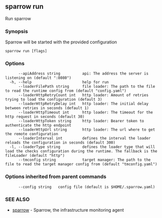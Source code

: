 ## sparrow run

Run sparrow

### Synopsis

Sparrow will be started with the provided configuration

```
sparrow run [flags]
```

### Options

```
      --apiAddress string          api: The address the server is listening on (default ":8080")
  -h, --help                       help for run
      --loaderFilePath string      file loader: The path to the file to read the runtime config from (default "config.yaml")
      --loaderHttpRetryCount int   http loader: Amount of retries trying to load the configuration (default 3)
      --loaderHttpRetryDelay int   http loader: The initial delay between retries in seconds (default 1)
      --loaderHttpTimeout int      http loader: The timeout for the http request in seconds (default 30)
      --loaderHttpToken string     http loader: Bearer token to authenticate the http endpoint
      --loaderHttpUrl string       http loader: The url where to get the remote configuration
      --loaderInterval int         defines the interval the loader reloads the configuration in seconds (default 300)
  -l, --loaderType string          defines the loader type that will load the checks configuration during the runtime. The fallback is the fileLoader (default "http")
      --tmconfig string            target manager: The path to the file to read the target manager config from (default "tmconfig.yaml")
```

### Options inherited from parent commands

```
      --config string   config file (default is $HOME/.sparrow.yaml)
```

### SEE ALSO

* [sparrow](sparrow.md)	 - Sparrow, the infrastructure monitoring agent

